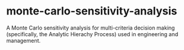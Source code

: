 # monte-carlo-sensitivity-analysis
A Monte Carlo sensitivity analysis for multi-criteria decision making (specifically, the Analytic Hierachy Process) used in engineering and management.
